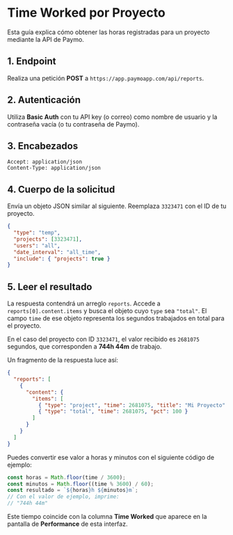 # Time Worked por Proyecto

Esta guía explica cómo obtener las horas registradas para un proyecto mediante la API de Paymo.

## 1. Endpoint

Realiza una petición **POST** a `https://app.paymoapp.com/api/reports`.

## 2. Autenticación

Utiliza **Basic Auth** con tu API key (o correo) como nombre de usuario y la contraseña vacía (o tu contraseña de Paymo).

## 3. Encabezados

```
Accept: application/json
Content-Type: application/json
```

## 4. Cuerpo de la solicitud

Envía un objeto JSON similar al siguiente. Reemplaza `3323471` con el ID de tu proyecto.

```json
{
  "type": "temp",
  "projects": [3323471],
  "users": "all",
  "date_interval": "all_time",
  "include": { "projects": true }
}
```

## 5. Leer el resultado

La respuesta contendrá un arreglo `reports`. Accede a `reports[0].content.items` y busca el objeto cuyo `type` sea `"total"`. El campo `time` de ese objeto representa los segundos trabajados en total para el proyecto.


En el caso del proyecto con ID `3323471`, el valor recibido es `2681075` segundos, que corresponden a **744h 44m** de trabajo.


Un fragmento de la respuesta luce así:

```json
{
  "reports": [
    {
      "content": {
        "items": [
          { "type": "project", "time": 2681075, "title": "Mi Proyecto" },
          { "type": "total", "time": 2681075, "pct": 100 }
        ]
      }
    }
  ]
}
```

Puedes convertir ese valor a horas y minutos con el siguiente código de ejemplo:

```javascript
const horas = Math.floor(time / 3600);
const minutos = Math.floor((time % 3600) / 60);
const resultado = `${horas}h ${minutos}m`;
// Con el valor de ejemplo, imprime:
// "744h 44m"
```

Este tiempo coincide con la columna **Time Worked** que aparece en la pantalla de **Performance** de esta interfaz.
